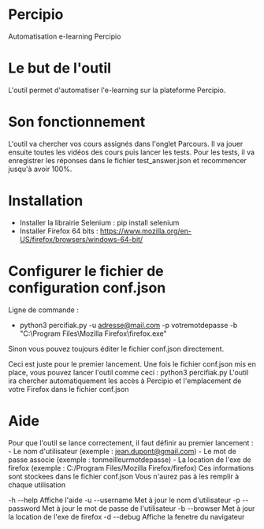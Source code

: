 # Percipio
Automatisation e-learning Percipio

# Le but de l'outil
L'outil permet d'automatiser l'e-learning sur la plateforme Percipio.

# Son fonctionnement
L'outil va chercher vos cours assignés dans l'onglet Parcours.
Il va jouer ensuite toutes les vidéos des cours puis lancer les tests.
Pour les tests, il va enregistrer les réponses dans le fichier test_answer.json et recommencer jusqu'à avoir 100%.

# Installation
- Installer la librairie Selenium : pip install selenium
- Installer Firefox 64 bits : https://www.mozilla.org/en-US/firefox/browsers/windows-64-bit/

# Configurer le fichier de configuration conf.json
Ligne de commande :
- python3 percifiak.py -u adresse@mail.com -p votremotdepasse -b "C:\Program Files\Mozilla Firefox\firefox.exe"

Sinon vous pouvez toujours éditer le fichier conf.json directement.

Ceci est juste pour le premier lancement.
Une fois le fichier conf.json mis en place, vous pouvez lancer l'outil comme ceci : python3 percifiak.py
L'outil ira chercher automatiquement les accès à Percipio et l'emplacement de votre Firefox dans le fichier conf.json

# Aide
Pour que l'outil se lance correctement, il faut définir au premier lancement :
     - Le nom d'utilisateur (exemple : jean.dupont@gmail.com)
     - Le mot de passe associe (exemple : tonmeilleurmotdepasse)
     - La location de l'exe de firefox (exemple : C:/Program Files/Mozilla Firefox/firefox)
Ces informations sont stockees dans le fichier conf.json
Vous n'aurez pas à les remplir à chaque utilisation

-h --help Affiche l'aide
-u --username Met à jour le nom d'utilisateur
-p --password Met à jour le mot de passe de l'utilisateur
-b --browser Met à jour la location de l'exe de firefox
-d --debug Affiche la fenetre du navigateur


